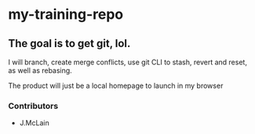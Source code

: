 # my-training-repo

## The goal is to get git, lol.

I will branch, create merge conflicts, use git CLI to stash, revert and reset, as well as rebasing.

The product will just be a local homepage to launch in my browser

### Contributors

- J.McLain
